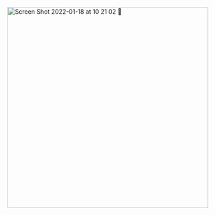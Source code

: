 <img width="468" alt="Screen Shot 2022-01-18 at 10 21 02 🌃" src="https://user-images.githubusercontent.com/17733481/150075415-2ade64aa-47c7-467b-b098-1c52b6114edd.png">
